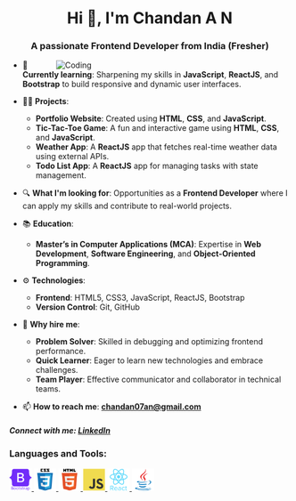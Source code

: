 <h1 align="center">Hi 👋, I'm Chandan A N</h1>
<h3 align="center">A passionate Frontend Developer from India (Fresher)</h3>

<img align="right" alt="Coding" width="400" style="margin-right: 20px;" src="https://cdn.dribbble.com/users/1162077/screenshots/3848914/programmer.gif">

- 🌱 **Currently learning**: Sharpening my skills in **JavaScript**, **ReactJS**, and **Bootstrap** to build responsive and dynamic user interfaces.

- 👨‍💻 **Projects**:
  - **Portfolio Website**: Created using **HTML**, **CSS**, and **JavaScript**.
  - **Tic-Tac-Toe Game**: A fun and interactive game using **HTML**, **CSS**, and **JavaScript**.
  - **Weather App**: A **ReactJS** app that fetches real-time weather data using external APIs.
  - **Todo List App**: A **ReactJS** app for managing tasks with state management.

- 🔍 **What I'm looking for**: Opportunities as a **Frontend Developer** where I can apply my skills and contribute to real-world projects.

- 📚 **Education**: 
  - **Master’s in Computer Applications (MCA)**: Expertise in **Web Development**, **Software Engineering**, and **Object-Oriented Programming**.

- ⚙️ **Technologies**:
  - **Frontend**: HTML5, CSS3, JavaScript, ReactJS, Bootstrap
  - **Version Control**: Git, GitHub

- 💼 **Why hire me**:
  - **Problem Solver**: Skilled in debugging and optimizing frontend performance.
  - **Quick Learner**: Eager to learn new technologies and embrace challenges.
  - **Team Player**: Effective communicator and collaborator in technical teams.

- 📫 **How to reach me**: **chandan07an@gmail.com**

<h5 align="left">Connect with me:
  <a href="https://www.linkedin.com/in/chandan-a-n-585a3b269" target="_blank">LinkedIn</a></h5>
</p>

<h3 align="left">Languages and Tools:</h3>
<p align="left">
  <a href="https://getbootstrap.com" target="_blank" rel="noreferrer">
    <img src="https://raw.githubusercontent.com/devicons/devicon/master/icons/bootstrap/bootstrap-plain-wordmark.svg" alt="Bootstrap" width="40" height="40"/>
  </a>
  <a href="https://www.w3schools.com/css/" target="_blank" rel="noreferrer">
    <img src="https://raw.githubusercontent.com/devicons/devicon/master/icons/css3/css3-original-wordmark.svg" alt="CSS3" width="40" height="40"/>
  </a>
  <a href="https://www.w3.org/html/" target="_blank" rel="noreferrer">
    <img src="https://raw.githubusercontent.com/devicons/devicon/master/icons/html5/html5-original-wordmark.svg" alt="HTML5" width="40" height="40"/>
  </a>
  <a href="https://developer.mozilla.org/en-US/docs/Web/JavaScript" target="_blank" rel="noreferrer">
    <img src="https://raw.githubusercontent.com/devicons/devicon/master/icons/javascript/javascript-original.svg" alt="JavaScript" width="40" height="40"/>
  </a>
  <a href="https://reactjs.org/" target="_blank" rel="noreferrer">
    <img src="https://raw.githubusercontent.com/devicons/devicon/master/icons/react/react-original-wordmark.svg" alt="React" width="40" height="40"/>
  </a>
  <a href="https://www.java.com" target="_blank" rel="noreferrer">
    <img src="https://raw.githubusercontent.com/devicons/devicon/master/icons/java/java-original.svg" alt="Java" width="40" height="40"/>
  </a>
</p>
